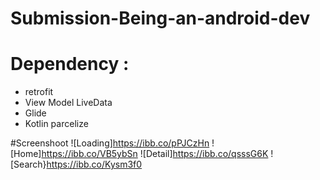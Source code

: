 # Submission-Being-an-android-dev

# Dependency :
- retrofit
- View Model LiveData
- Glide
- Kotlin parcelize

#Screenshoot
![Loading]https://ibb.co/pPJCzHn
![Home]https://ibb.co/VB5ybSn
![Detail]https://ibb.co/qsssG6K
![Search}https://ibb.co/Kysm3f0
